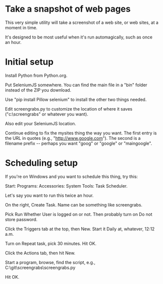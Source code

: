 Take a snapshot of web pages
============================

This very simple utility will take a screenshot of a web site, or web sites, at a moment in time.

It's designed to be most useful when it's run automagically, such as once an hour.

Initial setup
=============

Install Python from Python.org.

Put SeleniumJS somewhere. You can find the main file in a "bin" folder instead of the ZIP you download.

Use "pip install Pillow selenium" to install the other two things needed.

Edit screengrabs.py to customize the location of where it saves ("c:\screengrabs" or whatever you want).

Also edit your SeleniumJS location.

Continue editing to fix the mysites thing the way you want. The first entry is the URL in quotes (e.g., "http://www.google.com"). The second is a filename prefix -- perhaps you want "goog" or "google" or "maingoogle".

Scheduling setup
================

If you're on Windows and you want to schedule this thing, try this:

Start: Programs: Accessories: System Tools: Task Scheduler.

Let's say you want to run this twice an hour.

On the right, Create  Task. Name can be something like screengrabs.

Pick Run Whether User is logged on or not. Then probably turn on Do not store password.

Click the Triggers tab at the top, then New. Start it Daily at, whatever, 12:12 a.m.

Turn on Repeat task, pick 30 minutes. Hit OK.

Click the Actions tab, then hit New.

Start a program, browse, find the script, e.g., C:\git\screengrabs\screengrabs.py

Hit OK.
